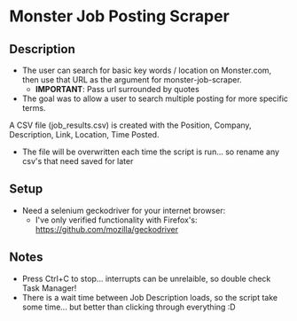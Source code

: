 # Monster Job Posting Scraper
## Description
- The user can search for basic key words / location on Monster.com, then use that
URL as the argument for monster-job-scraper.
  - **IMPORTANT**: Pass url surrounded by quotes
- The goal was to allow a user to search multiple posting for more specific terms.

A CSV file (job_results.csv) is created with the Position, Company, Description, Link, Location, Time Posted.
- The file will be overwritten each time the script is run... so rename any csv's that need saved for later

## Setup
- Need a selenium geckodriver for your internet browser:
    - I've only verified functionality with Firefox's: https://github.com/mozilla/geckodriver

## Notes
- Press Ctrl+C to stop... interrupts can be unrelaible, so double check Task Manager!
- There is a wait time between Job Description loads, so the script take some
  time... but better than clicking through everything :D